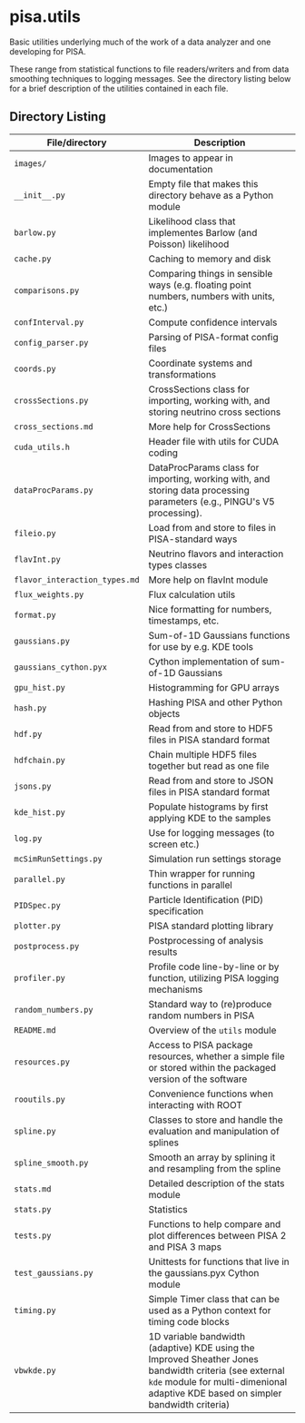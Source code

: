 # pisa.utils
Basic utilities underlying much of the work of a data analyzer and one developing for PISA.

These range from statistical functions to file readers/writers and from data smoothing techniques to logging messages.
See the directory listing below for a brief description of the utilities contained in each file.


## Directory Listing

| File/directory                | Description
| ----------------------------- | -----------
| `images/`                     | Images to appear in documentation
| `__init__.py`                 | Empty file that makes this directory behave as a Python module
| `barlow.py`                   | Likelihood class that implementes Barlow (and Poisson) likelihood
| `cache.py`                    | Caching to memory and disk
| `comparisons.py`              | Comparing things in sensible ways (e.g. floating point numbers, numbers with units, etc.)
| `confInterval.py`             | Compute confidence intervals
| `config_parser.py`            | Parsing of PISA-format config files
| `coords.py`                   | Coordinate systems and transformations
| `crossSections.py`            | CrossSections class for importing, working with, and storing neutrino cross sections
| `cross_sections.md`           | More help for CrossSections
| `cuda_utils.h`                | Header file with utils for CUDA coding
| `dataProcParams.py`           | DataProcParams class for importing, working with, and storing data processing parameters (e.g., PINGU's V5 processing).
| `fileio.py`                   | Load from and store to files in PISA-standard ways
| `flavInt.py`                  | Neutrino flavors and interaction types classes
| `flavor_interaction_types.md` | More help on flavInt module
| `flux_weights.py`             | Flux calculation utils
| `format.py`                   | Nice formatting for numbers, timestamps, etc.
| `gaussians.py`                | Sum-of-1D Gaussians functions for use by e.g. KDE tools
| `gaussians_cython.pyx`        | Cython implementation of sum-of-1D Gaussians
| `gpu_hist.py`                 | Histogramming for GPU arrays
| `hash.py`                     | Hashing PISA and other Python objects
| `hdf.py`                      | Read from and store to HDF5 files in PISA standard format
| `hdfchain.py`                 | Chain multiple HDF5 files together but read as one file
| `jsons.py`                    | Read from and store to JSON files in PISA standard format
| `kde_hist.py`                 | Populate histograms by first applying KDE to the samples
| `log.py`                      | Use for logging messages (to screen etc.)
| `mcSimRunSettings.py`         | Simulation run settings storage
| `parallel.py`                 | Thin wrapper for running functions in parallel
| `PIDSpec.py`                  | Particle Identification (PID) specification
| `plotter.py`                  | PISA standard plotting library
| `postprocess.py`              | Postprocessing of analysis results
| `profiler.py`                 | Profile code line-by-line or by function, utilizing PISA logging mechanisms
| `random_numbers.py`           | Standard way to (re)produce random numbers in PISA
| `README.md`                   | Overview of the `utils` module
| `resources.py`                | Access to PISA package resources, whether a simple file or stored within the packaged version of the software
| `rooutils.py`                 | Convenience functions when interacting with ROOT
| `spline.py`                   | Classes to store and handle the evaluation and manipulation of splines
| `spline_smooth.py`            | Smooth an array by splining it and resampling from the spline
| `stats.md`                    | Detailed description of the stats module
| `stats.py`                    | Statistics
| `tests.py`                    | Functions to help compare and plot differences between PISA 2 and PISA 3 maps
| `test_gaussians.py`           | Unittests for functions that live in the gaussians.pyx Cython module
| `timing.py`                   | Simple Timer class that can be used as a Python context for timing code blocks
| `vbwkde.py`                   | 1D variable bandwidth (adaptive) KDE using the Improved Sheather Jones bandwidth criteria (see external `kde` module for multi-dimenional adaptive KDE based on simpler bandwidth criteria)